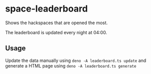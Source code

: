 # space-leaderboard

Shows the hackspaces that are opened the most.

The leaderboard is updated every night at 04:00.

## Usage

Update the data manually using `deno -A leaderboard.ts update` and generate a HTML page using `deno -A leaderboard.ts generate`